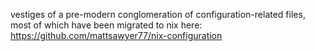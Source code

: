 vestiges of a pre-modern conglomeration of configuration-related files, most of which have been migrated to nix here: https://github.com/mattsawyer77/nix-configuration
